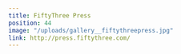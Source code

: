 ```yaml
---
title: FiftyThree Press
position: 44
image: "/uploads/gallery__fiftythreepress.jpg"
link: http://press.fiftythree.com/
---
```


